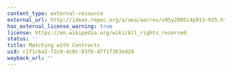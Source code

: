 ```yaml
---
content_type: external-resource
external_url: http://ideas.repec.org/a/aea/aecrev/v95y2005i4p913-935.html
has_external_license_warning: true
license: https://en.wikipedia.org/wiki/All_rights_reserved
status: ''
title: Matching with Contracts
uid: c1f1cba2-f2c0-4c0c-83fb-d7f1f363ed2d
wayback_url: ''
---
```

